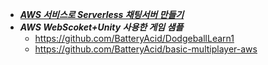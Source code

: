 - [***AWS 서비스로 Serverless 채팅서버 만들기***](https://www.youtube.com/watch?v=SPtRdnB5wSE)
- ***AWS WebScoket+Unity 사용한 게임 샘플***
    - https://github.com/BatteryAcid/DodgeballLearn1
    - https://github.com/BatteryAcid/basic-multiplayer-aws
